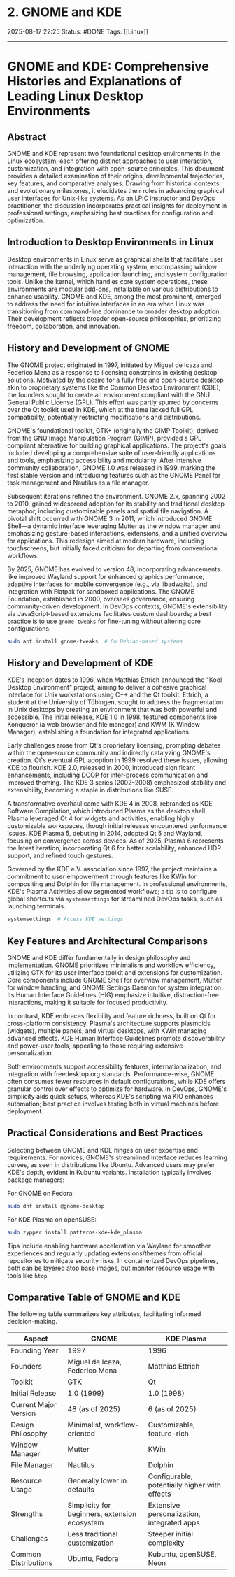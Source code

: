 # 2. GNOME and KDE

2025-08-17 22:25
Status: #DONE 
Tags: [[Linux]]

---
# GNOME and KDE: Comprehensive Histories and Explanations of Leading Linux Desktop Environments

## Abstract

GNOME and KDE represent two foundational desktop environments in the Linux ecosystem, each offering distinct approaches to user interaction, customization, and integration with open-source principles. This document provides a detailed examination of their origins, developmental trajectories, key features, and comparative analyses. Drawing from historical contexts and evolutionary milestones, it elucidates their roles in advancing graphical user interfaces for Unix-like systems. As an LPIC instructor and DevOps practitioner, the discussion incorporates practical insights for deployment in professional settings, emphasizing best practices for configuration and optimization.

## Introduction to Desktop Environments in Linux

Desktop environments in Linux serve as graphical shells that facilitate user interaction with the underlying operating system, encompassing window management, file browsing, application launching, and system configuration tools. Unlike the kernel, which handles core system operations, these environments are modular add-ons, installable on various distributions to enhance usability. GNOME and KDE, among the most prominent, emerged to address the need for intuitive interfaces in an era when Linux was transitioning from command-line dominance to broader desktop adoption. Their development reflects broader open-source philosophies, prioritizing freedom, collaboration, and innovation.

## History and Development of GNOME

The GNOME project originated in 1997, initiated by Miguel de Icaza and Federico Mena as a response to licensing constraints in existing desktop solutions. Motivated by the desire for a fully free and open-source desktop akin to proprietary systems like the Common Desktop Environment (CDE), the founders sought to create an environment compliant with the GNU General Public License (GPL). This effort was partly spurred by concerns over the Qt toolkit used in KDE, which at the time lacked full GPL compatibility, potentially restricting modifications and distributions.

GNOME's foundational toolkit, GTK+ (originally the GIMP Toolkit), derived from the GNU Image Manipulation Program (GIMP), provided a GPL-compliant alternative for building graphical applications. The project's goals included developing a comprehensive suite of user-friendly applications and tools, emphasizing accessibility and modularity. After intensive community collaboration, GNOME 1.0 was released in 1999, marking the first stable version and introducing features such as the GNOME Panel for task management and Nautilus as a file manager.

Subsequent iterations refined the environment. GNOME 2.x, spanning 2002 to 2010, gained widespread adoption for its stability and traditional desktop metaphor, including customizable panels and spatial file navigation. A pivotal shift occurred with GNOME 3 in 2011, which introduced GNOME Shell—a dynamic interface leveraging Mutter as the window manager and emphasizing gesture-based interactions, extensions, and a unified overview for applications. This redesign aimed at modern hardware, including touchscreens, but initially faced criticism for departing from conventional workflows.

By 2025, GNOME has evolved to version 48, incorporating advancements like improved Wayland support for enhanced graphics performance, adaptive interfaces for mobile convergence (e.g., via libadwaita), and integration with Flatpak for sandboxed applications. The GNOME Foundation, established in 2000, oversees governance, ensuring community-driven development. In DevOps contexts, GNOME's extensibility via JavaScript-based extensions facilitates custom dashboards; a best practice is to use `gnome-tweaks` for fine-tuning without altering core configurations.

```bash
sudo apt install gnome-tweaks  # On Debian-based systems
```

## History and Development of KDE

KDE's inception dates to 1996, when Matthias Ettrich announced the "Kool Desktop Environment" project, aiming to deliver a cohesive graphical interface for Unix workstations using C++ and the Qt toolkit. Ettrich, a student at the University of Tübingen, sought to address the fragmentation in Unix desktops by creating an environment that was both powerful and accessible. The initial release, KDE 1.0 in 1998, featured components like Konqueror (a web browser and file manager) and KWM (K Window Manager), establishing a foundation for integrated applications.

Early challenges arose from Qt's proprietary licensing, prompting debates within the open-source community and indirectly catalyzing GNOME's creation. Qt's eventual GPL adoption in 1999 resolved these issues, allowing KDE to flourish. KDE 2.0, released in 2000, introduced significant enhancements, including DCOP for inter-process communication and improved theming. The KDE 3 series (2002–2008) emphasized stability and extensibility, becoming a staple in distributions like SUSE.

A transformative overhaul came with KDE 4 in 2008, rebranded as KDE Software Compilation, which introduced Plasma as the desktop shell. Plasma leveraged Qt 4 for widgets and activities, enabling highly customizable workspaces, though initial releases encountered performance issues. KDE Plasma 5, debuting in 2014, adopted Qt 5 and Wayland, focusing on convergence across devices. As of 2025, Plasma 6 represents the latest iteration, incorporating Qt 6 for better scalability, enhanced HDR support, and refined touch gestures.

Governed by the KDE e.V. association since 1997, the project maintains a commitment to user empowerment through features like KWin for compositing and Dolphin for file management. In professional environments, KDE's Plasma Activities allow segmented workflows; a tip is to configure global shortcuts via `systemsettings` for streamlined DevOps tasks, such as launching terminals.

```bash
systemsettings  # Access KDE settings
```

## Key Features and Architectural Comparisons

GNOME and KDE differ fundamentally in design philosophy and implementation. GNOME prioritizes minimalism and workflow efficiency, utilizing GTK for its user interface toolkit and extensions for customization. Core components include GNOME Shell for overview management, Mutter for window handling, and GNOME Settings Daemon for system integration. Its Human Interface Guidelines (HIG) emphasize intuitive, distraction-free interactions, making it suitable for focused productivity.

In contrast, KDE embraces flexibility and feature richness, built on Qt for cross-platform consistency. Plasma's architecture supports plasmoids (widgets), multiple panels, and virtual desktops, with KWin managing advanced effects. KDE Human Interface Guidelines promote discoverability and power-user tools, appealing to those requiring extensive personalization.

Both environments support accessibility features, internationalization, and integration with freedesktop.org standards. Performance-wise, GNOME often consumes fewer resources in default configurations, while KDE offers granular control over effects to optimize for hardware. In DevOps, GNOME's simplicity aids quick setups, whereas KDE's scripting via KIO enhances automation; best practice involves testing both in virtual machines before deployment.

## Practical Considerations and Best Practices

Selecting between GNOME and KDE hinges on user expertise and requirements. For novices, GNOME's streamlined interface reduces learning curves, as seen in distributions like Ubuntu. Advanced users may prefer KDE's depth, evident in Kubuntu variants. Installation typically involves package managers:

For GNOME on Fedora:
```bash
sudo dnf install @gnome-desktop
```

For KDE Plasma on openSUSE:
```bash
sudo zypper install patterns-kde-kde_plasma
```

Tips include enabling hardware acceleration via Wayland for smoother experiences and regularly updating extensions/themes from official repositories to mitigate security risks. In containerized DevOps pipelines, both can be layered atop base images, but monitor resource usage with tools like `htop`.

## Comparative Table of GNOME and KDE

The following table summarizes key attributes, facilitating informed decision-making.

| Aspect                  | GNOME                                      | KDE Plasma                                 |
|-------------------------|--------------------------------------------|--------------------------------------------|
| Founding Year           | 1997                                       | 1996                                       |
| Founders                | Miguel de Icaza, Federico Mena             | Matthias Ettrich                           |
| Toolkit                 | GTK                                        | Qt                                         |
| Initial Release         | 1.0 (1999)                                 | 1.0 (1998)                                 |
| Current Major Version   | 48 (as of 2025)                            | 6 (as of 2025)                             |
| Design Philosophy       | Minimalist, workflow-oriented              | Customizable, feature-rich                 |
| Window Manager          | Mutter                                     | KWin                                       |
| File Manager            | Nautilus                                   | Dolphin                                    |
| Resource Usage          | Generally lower in defaults                | Configurable, potentially higher with effects |
| Strengths               | Simplicity for beginners, extension ecosystem | Extensive personalization, integrated apps |
| Challenges              | Less traditional customization             | Steeper initial complexity                 |
| Common Distributions    | Ubuntu, Fedora                             | Kubuntu, openSUSE, Neon